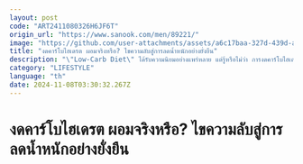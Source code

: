 ```yaml
---
layout: post
code: "ART2411080326H6JF6T"
origin_url: "https://www.sanook.com/men/89221/"
image: "https://github.com/user-attachments/assets/a6c17baa-327d-439d-a7d8-54c100d88ecc"
title: "งดคาร์โบไฮเดรต ผอมจริงหรือ? ไขความลับสู่การลดน้ำหนักอย่างยั่งยืน"
description: "\"Low-Carb Diet\" ได้รับความนิยมอย่างแพร่หลาย แต่รู้หรือไม่ว่า การงดคาร์โบไฮเดรตแบบผิดๆ "
category: "LIFESTYLE"
language: "th"
date: 2024-11-08T03:30:32.267Z
---
```


# งดคาร์โบไฮเดรต ผอมจริงหรือ? ไขความลับสู่การลดน้ำหนักอย่างยั่งยืน